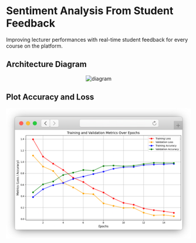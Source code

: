 # Sentiment Analysis From Student Feedback
Improving lecturer performances with real-time student feedback for every course on the platform.

## Architecture Diagram
<div align="center">
  <img src="https://github.com/Laoode/SentiFeedback/blob/main/Architecture%20Diagram.png" alt="diagram">
</div>

## Plot Accuracy and Loss
<div align="center">
  <img src="https://github.com/Laoode/SentiFeedback/blob/main/Plot%20Accuracy%20%26%20Loss.png" alt="plot">
</div>
